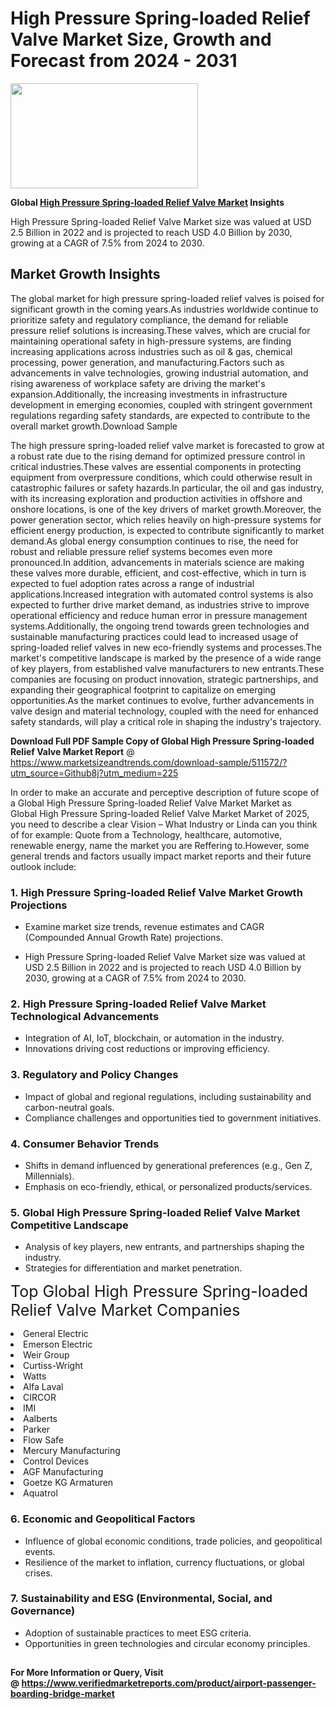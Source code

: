 <H1>High Pressure Spring-loaded Relief Valve Market Size, Growth and Forecast from 2024 - 2031</H1><img class="aligncenter size-medium wp-image-584254" src="https://thirdeyenews.in/wp-content/uploads/2024/09/Global-Market-Research-300x168.jpeg" alt="" width="300" height="168" /><p><strong>Global&nbsp;<a href="https://www.marketsizeandtrends.com/download-sample/511572/?utm_source=Github8j?utm_medium=225">High Pressure Spring-loaded Relief Valve Market</a> Insights</strong></p><p>High Pressure Spring-loaded Relief Valve Market size was valued at USD 2.5 Billion in 2022 and is projected to reach USD 4.0 Billion by 2030, growing at a CAGR of 7.5% from 2024 to 2030.</p><p><h2>Market Growth Insights</h2> <p>The global market for high pressure spring-loaded relief valves is poised for significant growth in the coming years.As industries worldwide continue to prioritize safety and regulatory compliance, the demand for reliable pressure relief solutions is increasing.These valves, which are crucial for maintaining operational safety in high-pressure systems, are finding increasing applications across industries such as oil & gas, chemical processing, power generation, and manufacturing.Factors such as advancements in valve technologies, growing industrial automation, and rising awareness of workplace safety are driving the market's expansion.Additionally, the increasing investments in infrastructure development in emerging economies, coupled with stringent government regulations regarding safety standards, are expected to contribute to the overall market growth.Download Sample </p> <p>The high pressure spring-loaded relief valve market is forecasted to grow at a robust rate due to the rising demand for optimized pressure control in critical industries.These valves are essential components in protecting equipment from overpressure conditions, which could otherwise result in catastrophic failures or safety hazards.In particular, the oil and gas industry, with its increasing exploration and production activities in offshore and onshore locations, is one of the key drivers of market growth.Moreover, the power generation sector, which relies heavily on high-pressure systems for efficient energy production, is expected to contribute significantly to market demand.As global energy consumption continues to rise, the need for robust and reliable pressure relief systems becomes even more pronounced.In addition, advancements in materials science are making these valves more durable, efficient, and cost-effective, which in turn is expected to fuel adoption rates across a range of industrial applications.Increased integration with automated control systems is also expected to further drive market demand, as industries strive to improve operational efficiency and reduce human error in pressure management systems.Additionally, the ongoing trend towards green technologies and sustainable manufacturing practices could lead to increased usage of spring-loaded relief valves in new eco-friendly systems and processes.The market's competitive landscape is marked by the presence of a wide range of key players, from established valve manufacturers to new entrants.These companies are focusing on product innovation, strategic partnerships, and expanding their geographical footprint to capitalize on emerging opportunities.As the market continues to evolve, further advancements in valve design and material technology, coupled with the need for enhanced safety standards, will play a critical role in shaping the industry's trajectory.</p><p><span class=""><strong>Download Full PDF Sample Copy of Global High Pressure Spring-loaded Relief Valve Market Report</strong> @ <a href="https://www.marketsizeandtrends.com/download-sample/511572/?utm_source=Github8j?utm_medium=225" target="_blank">https://www.marketsizeandtrends.com/download-sample/511572/?utm_source=Github8j?utm_medium=225</a></span></p><p>In order to make an accurate and perceptive description of future scope of a Global&nbsp;High Pressure Spring-loaded Relief Valve Market Market as Global&nbsp;High Pressure Spring-loaded Relief Valve Market Market of 2025, you need to describe a clear Vision &ndash; What Industry or Linda can you think of for example: Quote from a Technology, healthcare, automotive, renewable energy, name the market you are Reffering to.However, some general trends and factors usually impact market reports and their future outlook include:</p><h3>1.&nbsp;<strong>High Pressure Spring-loaded Relief Valve Market Growth Projections</strong></h3><ul><li>Examine market size trends, revenue estimates and CAGR (Compounded Annual Growth Rate) projections.</li><li><p>High Pressure Spring-loaded Relief Valve Market size was valued at USD 2.5 Billion in 2022 and is projected to reach USD 4.0 Billion by 2030, growing at a CAGR of 7.5% from 2024 to 2030.</p></li></ul><h3>2.&nbsp;<strong>High Pressure Spring-loaded Relief Valve Market Technological Advancements</strong></h3><ul><li>Integration of AI, IoT, blockchain, or automation in the industry.</li><li>Innovations driving cost reductions or improving efficiency.</li></ul><h3>3.&nbsp;<strong>Regulatory and Policy Changes</strong></h3><ul><li>Impact of global and regional regulations, including sustainability and carbon-neutral goals.</li><li>Compliance challenges and opportunities tied to government initiatives.</li></ul><h3>4.&nbsp;<strong>Consumer Behavior Trends</strong></h3><ul><li>Shifts in demand influenced by generational preferences (e.g., Gen Z, Millennials).</li><li>Emphasis on eco-friendly, ethical, or personalized products/services.</li></ul><h3>5.&nbsp;<strong>Global High Pressure Spring-loaded Relief Valve Market Competitive Landscape</strong></h3><ul><li>Analysis of key players, new entrants, and partnerships shaping the industry.</li><li>Strategies for differentiation and market penetration.</li></ul><p data-pm-slice="1 1 []"><span style="color: inherit; font-family: inherit; font-size: 25px;">Top Global High Pressure Spring-loaded Relief Valve Market Companies</span></p><div class="" data-test-id=""><p><li>General Electric</li><li> Emerson Electric</li><li> Weir Group</li><li> Curtiss-Wright</li><li> Watts</li><li> Alfa Laval</li><li> CIRCOR</li><li> IMI</li><li> Aalberts</li><li> Parker</li><li> Flow Safe</li><li> Mercury Manufacturing</li><li> Control Devices</li><li> AGF Manufacturing</li><li> Goetze KG Armaturen</li><li> Aquatrol</li></p></div><h3>6.&nbsp;<strong>Economic and Geopolitical Factors</strong></h3><ul><li>Influence of global economic conditions, trade policies, and geopolitical events.</li><li>Resilience of the market to inflation, currency fluctuations, or global crises.</li></ul><h3>7.&nbsp;<strong>Sustainability and ESG (Environmental, Social, and Governance)</strong></h3><ul><li>Adoption of sustainable practices to meet ESG criteria.</li><li>Opportunities in green technologies and circular economy principles.</li></ul><h2><strong style="font-size: 14px;">For More Information or Query, Visit @&nbsp;</strong><a style="background-color: #ffffff; font-size: 14px;" href="https://www.marketsizeandtrends.com/report/high-pressure-spring-loaded-relief-valve-market/" target="_blank">https://www.verifiedmarketreports.com/product/airport-passenger-boarding-bridge-market</a></h2>